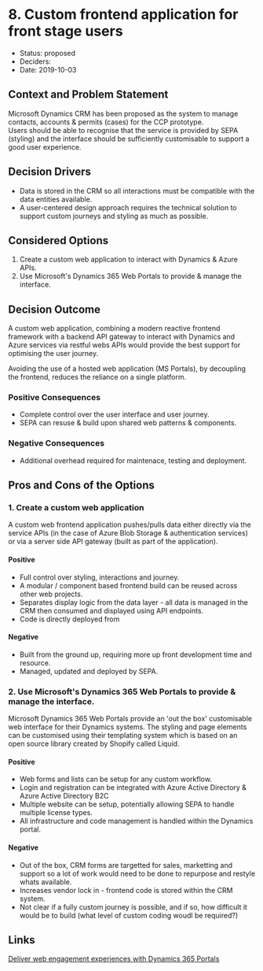 # 8. Custom frontend application for front stage users

* Status: proposed
* Deciders: 
* Date: 2019-10-03

## Context and Problem Statement

Microsoft Dynamics CRM has been proposed as the system to manage contacts, accounts & permits (cases) for the CCP prototype.  
Users should be able to recognise that the service is provided by SEPA (styling) and the interface should be sufficiently customisable
to support a good user experience.

## Decision Drivers

* Data is stored in the CRM so all interactions must be compatible with the data entities available.
* A user-centered design approach requires the technical solution to support custom journeys and styling as much as possible.

## Considered Options

1. Create a custom web application to interact with Dynamics & Azure APIs.
2. Use Microsoft's Dynamics 365 Web Portals to provide & manage the interface.

## Decision Outcome

A custom web application, combining a modern reactive frontend framework with a backend API gateway to interact with Dynamics and Azure services via restful webs APIs
would provide the best support for optimising the user journey.

Avoiding the use of a hosted web application (MS Portals), by decoupling the frontend, reduces the reliance on a single platform.

### Positive Consequences

* Complete control over the user interface and user journey.
* SEPA can resuse & build upon shared web patterns & components.

### Negative Consequences

* Additional overhead required for maintenace, testing and deployment.

## Pros and Cons of the Options

### 1. Create a custom web application 

A custom web frontend application pushes/pulls data either directly via the service APIs (in the case of Azure Blob Storage & authentication services) or via a server side API gateway (built as part of the application).

#### Positive
* Full control over styling, interactions and journey.
* A modular / component based frontend build can be reused across other web projects.
* Separates display logic from the data layer - all data is managed in the CRM then consumed and displayed using API endpoints.
* Code is directly deployed from 

#### Negative
* Built from the ground up, requiring more up front development time and resource.
* Managed, updated and deployed by SEPA.

### 2. Use Microsoft's Dynamics 365 Web Portals to provide & manage the interface.

Microsoft Dynamics 365 Web Portals provide an 'out the box' customisable web interface for their Dynamics systems.  The
styling and page elements can be customised using their templating system which is based on an open source library created by Shopify called Liquid.

#### Positive
* Web forms and lists can be setup for any custom workflow.
* Login and registration can be integrated with Azure Active Directory & Azure Active Directory B2C
* Multiple website can be setup, potentially allowing SEPA to handle multiple license types.
* All infrastructure and code management is handled within the Dynamics portal.

#### Negative
* Out of the box, CRM forms are targetted for sales, marketting and support so a lot of work would need to be done to repurpose and restyle whats available.
* Increases vendor lock in - frontend code is stored within the CRM system.
* Not clear if a fully custom journey is possible, and if so, how difficult it would be to build (what level of custom coding woudl be required?)

## Links 
[Deliver web engagement experiences with Dynamics 365 Portals](https://docs.microsoft.com/en-us/dynamics365/portals/administer-manage-portal-dynamics-365)
